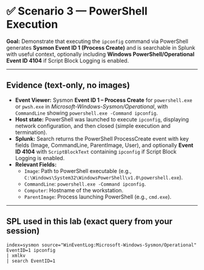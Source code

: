 # ✅ Scenario 3 — PowerShell Execution

**Goal:** Demonstrate that executing the `ipconfig` command via PowerShell generates **Sysmon Event ID 1 (Process Create)** and is searchable in Splunk with useful context, optionally including **Windows PowerShell/Operational Event ID 4104** if Script Block Logging is enabled.

---

## Evidence (text-only, no images)
- **Event Viewer:** Sysmon **Event ID 1 – Process Create** for `powershell.exe` or `pwsh.exe` in *Microsoft-Windows-Sysmon/Operational*, with `CommandLine` showing `powershell.exe -Command ipconfig`.
- **Host state:** PowerShell was launched to execute `ipconfig`, displaying network configuration, and then closed (simple execution and termination).
- **Splunk:** Search returns the PowerShell ProcessCreate event with key fields (Image, CommandLine, ParentImage, User), and optionally **Event ID 4104** with `ScriptBlockText` containing `ipconfig` if Script Block Logging is enabled.
- **Relevant Fields:**
  - `Image`: Path to PowerShell executable (e.g., `C:\Windows\System32\WindowsPowerShell\v1.0\powershell.exe`).
  - `CommandLine`: `powershell.exe -Command ipconfig`.
  - `Computer`: Hostname of the workstation.
  - `ParentImage`: Process launching PowerShell (e.g., `cmd.exe`).

---

## SPL used in this lab (exact query from your session)

```spl
index=sysmon source="WinEventLog:Microsoft-Windows-Sysmon/Operational" EventID=1 ipconfig
| xmlkv
| search EventID=1
```